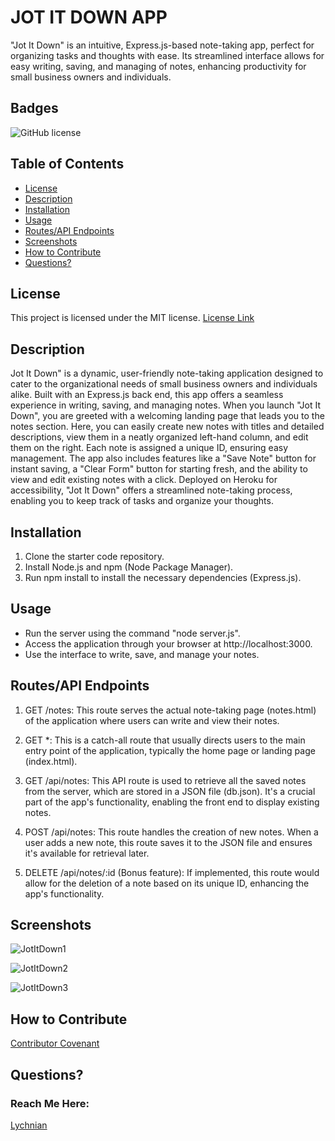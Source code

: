 # JOT IT DOWN APP
 "Jot It Down" is an intuitive, Express.js-based note-taking app, perfect for organizing tasks and thoughts with ease. Its streamlined interface allows for easy writing, saving, and managing of notes, enhancing productivity for small business owners and individuals.

## Badges
![GitHub license](https://img.shields.io/badge/license-MIT-blue.svg)
  
## Table of Contents
* [License](#license)
* [Description](#description)
* [Installation](#installation)
* [Usage](#usage)
* [Routes/API Endpoints](#routes/api-endpoints)
* [Screenshots](#screenshots)
* [How to Contribute](#how-to-contribute)
* [Questions?](#questions)
 
## License
This project is licensed under the MIT license.
[License Link](https://opensource.org/licenses/MIT)
  
## Description

Jot It Down" is a dynamic, user-friendly note-taking application designed to cater to the organizational needs of small business owners and individuals alike. Built with an Express.js back end, this app offers a seamless experience in writing, saving, and managing notes. When you launch "Jot It Down", you are greeted with a welcoming landing page that leads you to the notes section. Here, you can easily create new notes with titles and detailed descriptions, view them in a neatly organized left-hand column, and edit them on the right. Each note is assigned a unique ID, ensuring easy management. The app also includes features like a "Save Note" button for instant saving, a "Clear Form" button for starting fresh, and the ability to view and edit existing notes with a click. Deployed on Heroku for accessibility, "Jot It Down" offers a streamlined note-taking process, enabling you to keep track of tasks and organize your thoughts.

## Installation

1. Clone the starter code repository.
2. Install Node.js and npm (Node Package Manager).
3. Run npm install to install the necessary dependencies (Express.js).



## Usage

- Run the server using the command "node server.js".
- Access the application through your browser at http://localhost:3000.
- Use the interface to write, save, and manage your notes.



## Routes/API Endpoints

1. GET /notes: This route serves the actual note-taking page (notes.html) of the application where users can write and view their notes.

2. GET *: This is a catch-all route that usually directs users to the main entry point of the application, typically the home page or landing page (index.html).

3. GET /api/notes: This API route is used to retrieve all the saved notes from the server, which are stored in a JSON file (db.json). It's a crucial part of the app's functionality, enabling the front end to display existing notes.

4. POST /api/notes: This route handles the creation of new notes. When a user adds a new note, this route saves it to the JSON file and ensures it's available for retrieval later.

5. DELETE /api/notes/:id (Bonus feature): If implemented, this route would allow for the deletion of a note based on its unique ID, enhancing the app's functionality.



## Screenshots


![JotItDown1](https://github.com/Lychnian/jot-it-down-app/assets/140586279/66c62dfc-213c-4c84-a10c-1f9a317b3749)



![JotItDown2](https://github.com/Lychnian/jot-it-down-app/assets/140586279/5d0d8bfa-8119-4d19-a4cf-6a5db0d1344e)



![JotItDown3](https://github.com/Lychnian/jot-it-down-app/assets/140586279/98686022-ac30-46f6-b04d-3227abcc269b)


  
## How to Contribute
[Contributor Covenant](https://www.contributor-covenant.org/)  
    
    
  
## Questions?
### Reach Me Here: 
[Lychnian](https://github.com/Lychnian)
